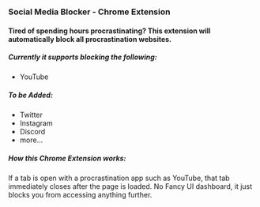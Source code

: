 ### Social Media Blocker - Chrome Extension

#### Tired of spending hours procrastinating? This extension will automatically block all procrastination websites.

##### Currently it supports blocking the following:
- YouTube


##### To be Added:
- Twitter
- Instagram
- Discord
- more...


##### How this Chrome Extension works:
If a tab is open with a procrastination app such as YouTube, that tab immediately closes after the page is loaded. No Fancy UI dashboard, it just blocks you from accessing anything further.